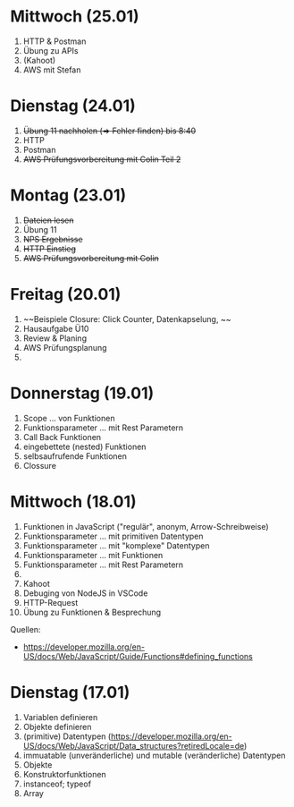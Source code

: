 # Mittwoch (25.01)
1. HTTP & Postman
2. Übung zu APIs
3. (Kahoot)
4. AWS mit Stefan

# Dienstag (24.01)
1. ~~Übung 11 nachholen (=> Fehler finden) bis 8:40~~
2. HTTP
3. Postman
5. ~~AWS Prüfungsvorbereitung mit Colin Teil 2~~


# Montag (23.01)
1. ~~Dateien lesen~~
2. Übung 11
3. ~~NPS Ergebnisse~~
4. ~~HTTP Einstieg~~
5. ~~AWS Prüfungsvorbereitung mit Colin~~



# Freitag (20.01)
1. ~~Beispiele Closure: Click Counter, Datenkapselung, ~~
2. Hausaufgabe Ü10
3. Review & Planing
4. AWS Prüfungsplanung
5. 



# Donnerstag (19.01)
1. Scope ... von Funktionen
2. Funktionsparameter ... mit Rest Parametern
3. Call Back Funktionen
4. eingebettete (nested) Funktionen
5. selbsaufrufende Funktionen
6. Clossure



# Mittwoch (18.01)
1. Funktionen in JavaScript ("regulär", anonym, Arrow-Schreibweise)
2. Funktionsparameter ... mit primitiven Datentypen
3. Funktionsparameter ... mit "komplexe" Datentypen
4. Funktionsparameter ... mit Funktionen
4. Funktionsparameter ... mit Rest Parametern
5. 
8. Kahoot
9. Debuging von NodeJS in VSCode
10. HTTP-Request
11. Übung zu Funktionen & Besprechung

Quellen:
- https://developer.mozilla.org/en-US/docs/Web/JavaScript/Guide/Functions#defining_functions




# Dienstag (17.01)
1. Variablen definieren
2. Objekte definieren
3. (primitive) Datentypen (https://developer.mozilla.org/en-US/docs/Web/JavaScript/Data_structures?retiredLocale=de)
4. immuatable (unveränderliche) und mutable (veränderliche) Datentypen
5. Objekte
6. Konstruktorfunktionen
7. instanceof; typeof
8. Array


